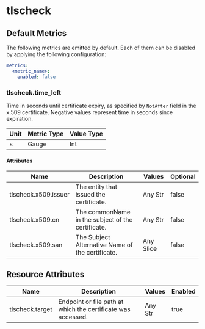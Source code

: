 [comment]: <> (Code generated by mdatagen. DO NOT EDIT.)

# tlscheck

## Default Metrics

The following metrics are emitted by default. Each of them can be disabled by applying the following configuration:

```yaml
metrics:
  <metric_name>:
    enabled: false
```

### tlscheck.time_left

Time in seconds until certificate expiry, as specified by `NotAfter` field in the x.509 certificate. Negative values represent time in seconds since expiration.

| Unit | Metric Type | Value Type |
| ---- | ----------- | ---------- |
| s | Gauge | Int |

#### Attributes

| Name | Description | Values | Optional |
| ---- | ----------- | ------ | -------- |
| tlscheck.x509.issuer | The entity that issued the certificate. | Any Str | false |
| tlscheck.x509.cn | The commonName in the subject of the certificate. | Any Str | false |
| tlscheck.x509.san | The Subject Alternative Name of the certificate. | Any Slice | false |

## Resource Attributes

| Name | Description | Values | Enabled |
| ---- | ----------- | ------ | ------- |
| tlscheck.target | Endpoint or file path at which the certificate was accessed. | Any Str | true |
